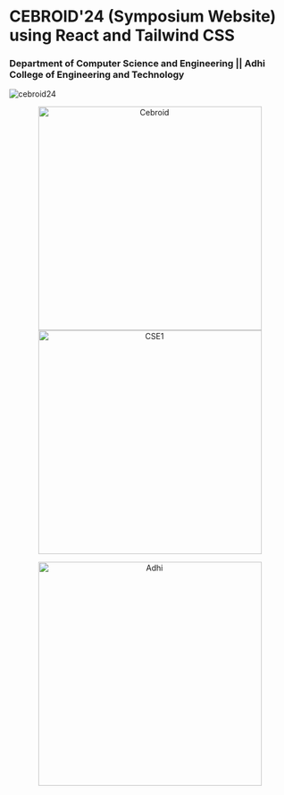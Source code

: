 # CEBROID'24 (Symposium Website) using React and Tailwind CSS
### Department of Computer Science and Engineering || Adhi College of Engineering and Technology

![cebroid24](https://github.com/user-attachments/assets/59b6cc52-ca9e-4312-ba5c-7db7983986a9)
<p align="center">
  <img src="https://github.com/user-attachments/assets/6fd45c3f-4644-4328-98b4-51f8f6d05836" alt="Cebroid" width="400"/>
  <img src="https://github.com/user-attachments/assets/2ecd8038-29a9-4700-a546-8d62790dfc0b" alt="CSE1" width="400"/>
</p>

<p align="center">
  <img src="https://github.com/user-attachments/assets/0dfe1d71-7777-44cf-a8db-136a831c3d60" alt="Adhi" width="400"/>
</p>
